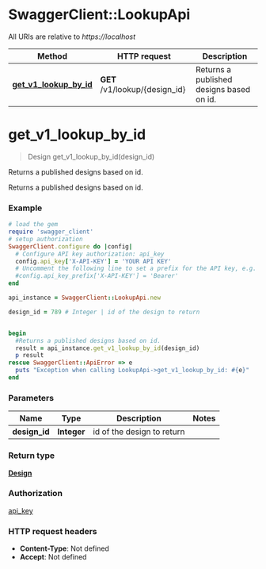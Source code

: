 # SwaggerClient::LookupApi

All URIs are relative to *https://localhost*

Method | HTTP request | Description
------------- | ------------- | -------------
[**get_v1_lookup_by_id**](LookupApi.md#get_v1_lookup_by_id) | **GET** /v1/lookup/{design_id} | Returns a published designs based on id.


# **get_v1_lookup_by_id**
> Design get_v1_lookup_by_id(design_id)

Returns a published designs based on id.

Returns a published designs based on id.

### Example
```ruby
# load the gem
require 'swagger_client'
# setup authorization
SwaggerClient.configure do |config|
  # Configure API key authorization: api_key
  config.api_key['X-API-KEY'] = 'YOUR API KEY'
  # Uncomment the following line to set a prefix for the API key, e.g. 'Bearer' (defaults to nil)
  #config.api_key_prefix['X-API-KEY'] = 'Bearer'
end

api_instance = SwaggerClient::LookupApi.new

design_id = 789 # Integer | id of the design to return


begin
  #Returns a published designs based on id.
  result = api_instance.get_v1_lookup_by_id(design_id)
  p result
rescue SwaggerClient::ApiError => e
  puts "Exception when calling LookupApi->get_v1_lookup_by_id: #{e}"
end
```

### Parameters

Name | Type | Description  | Notes
------------- | ------------- | ------------- | -------------
 **design_id** | **Integer**| id of the design to return | 

### Return type

[**Design**](Design.md)

### Authorization

[api_key](../README.md#api_key)

### HTTP request headers

 - **Content-Type**: Not defined
 - **Accept**: Not defined



